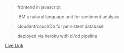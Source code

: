 >frontend in javascript

>IBM's natural language unit for sentiment analysis

>cloudant/couchDb for persistent database

>deployed via heroku with ci/cd pipeline


[Live Link](https://movie-review-dev.herokuapp.com/)
